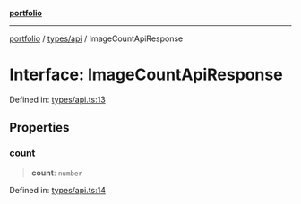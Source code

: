 [**portfolio**](../../../README.md)

***

[portfolio](../../../modules.md) / [types/api](../README.md) / ImageCountApiResponse

# Interface: ImageCountApiResponse

Defined in: [types/api.ts:13](https://github.com/tnorlund/Portfolio/blob/74d7ee6d27d7124b2fe10464bcc53775b68441cf/portfolio/types/api.ts#L13)

## Properties

### count

> **count**: `number`

Defined in: [types/api.ts:14](https://github.com/tnorlund/Portfolio/blob/74d7ee6d27d7124b2fe10464bcc53775b68441cf/portfolio/types/api.ts#L14)
